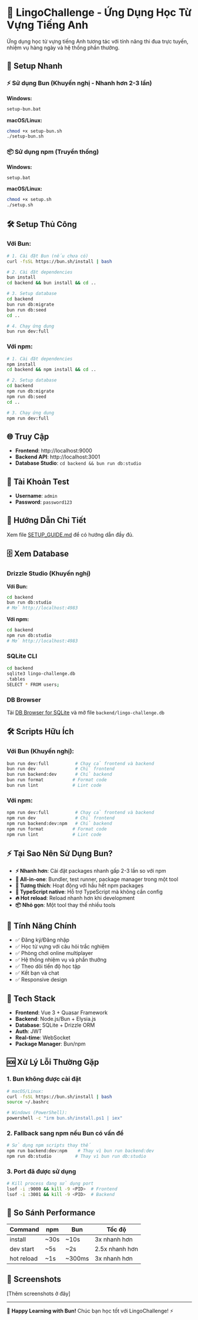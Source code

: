 # 🎯 LingoChallenge - Ứng Dụng Học Từ Vựng Tiếng Anh

Ứng dụng học từ vựng tiếng Anh tương tác với tính năng thi đua trực tuyến, nhiệm vụ hàng ngày và hệ thống phần thưởng.

## 🚀 Setup Nhanh

### ⚡ Sử dụng Bun (Khuyến nghị - Nhanh hơn 2-3 lần)

**Windows:**

```bash
setup-bun.bat
```

**macOS/Linux:**

```bash
chmod +x setup-bun.sh
./setup-bun.sh
```

### 📦 Sử dụng npm (Truyền thống)

**Windows:**

```bash
setup.bat
```

**macOS/Linux:**

```bash
chmod +x setup.sh
./setup.sh
```

## 🛠️ Setup Thủ Công

### Với Bun:

```bash
# 1. Cài đặt Bun (nếu chưa có)
curl -fsSL https://bun.sh/install | bash

# 2. Cài đặt dependencies
bun install
cd backend && bun install && cd ..

# 3. Setup database
cd backend
bun run db:migrate
bun run db:seed
cd ..

# 4. Chạy ứng dụng
bun run dev:full
```

### Với npm:

```bash
# 1. Cài đặt dependencies
npm install
cd backend && npm install && cd ..

# 2. Setup database
cd backend
npm run db:migrate
npm run db:seed
cd ..

# 3. Chạy ứng dụng
npm run dev:full
```

## 🌐 Truy Cập

- **Frontend**: http://localhost:9000
- **Backend API**: http://localhost:3001
- **Database Studio**: `cd backend && bun run db:studio`

## 👤 Tài Khoản Test

- **Username**: `admin`
- **Password**: `password123`

## 📖 Hướng Dẫn Chi Tiết

Xem file [SETUP_GUIDE.md](./SETUP_GUIDE.md) để có hướng dẫn đầy đủ.

## 🗄️ Xem Database

### Drizzle Studio (Khuyến nghị)

**Với Bun:**

```bash
cd backend
bun run db:studio
# Mở http://localhost:4983
```

**Với npm:**

```bash
cd backend
npm run db:studio
# Mở http://localhost:4983
```

### SQLite CLI

```bash
cd backend
sqlite3 lingo-challenge.db
.tables
SELECT * FROM users;
```

### DB Browser

Tải [DB Browser for SQLite](https://sqlitebrowser.org/) và mở file `backend/lingo-challenge.db`

## 🛠️ Scripts Hữu Ích

### Với Bun (Khuyến nghị):

```bash
bun run dev:full          # Chạy cả frontend và backend
bun run dev               # Chỉ frontend
bun run backend:dev       # Chỉ backend
bun run format           # Format code
bun run lint             # Lint code
```

### Với npm:

```bash
npm run dev:full          # Chạy cả frontend và backend
npm run dev               # Chỉ frontend
npm run backend:dev:npm   # Chỉ backend
npm run format           # Format code
npm run lint             # Lint code
```

## ⚡ Tại Sao Nên Sử Dụng Bun?

- **⚡ Nhanh hơn**: Cài đặt packages nhanh gấp 2-3 lần so với npm
- **🔧 All-in-one**: Bundler, test runner, package manager trong một tool
- **🔄 Tương thích**: Hoạt động với hầu hết npm packages
- **📘 TypeScript native**: Hỗ trợ TypeScript mà không cần config
- **🔥 Hot reload**: Reload nhanh hơn khi development
- **📦 Nhỏ gọn**: Một tool thay thế nhiều tools

## 🎯 Tính Năng Chính

- ✅ Đăng ký/Đăng nhập
- ✅ Học từ vựng với câu hỏi trắc nghiệm
- ✅ Phòng chơi online multiplayer
- ✅ Hệ thống nhiệm vụ và phần thưởng
- ✅ Theo dõi tiến độ học tập
- ✅ Kết bạn và chat
- ✅ Responsive design

## 🔧 Tech Stack

- **Frontend**: Vue 3 + Quasar Framework
- **Backend**: Node.js/Bun + Elysia.js
- **Database**: SQLite + Drizzle ORM
- **Auth**: JWT
- **Real-time**: WebSocket
- **Package Manager**: Bun/npm

## 🆘 Xử Lý Lỗi Thường Gặp

### 1. Bun không được cài đặt

```bash
# macOS/Linux:
curl -fsSL https://bun.sh/install | bash
source ~/.bashrc

# Windows (PowerShell):
powershell -c "irm bun.sh/install.ps1 | iex"
```

### 2. Fallback sang npm nếu Bun có vấn đề

```bash
# Sử dụng npm scripts thay thế
npm run backend:dev:npm    # Thay vì bun run backend:dev
npm run db:studio         # Thay vì bun run db:studio
```

### 3. Port đã được sử dụng

```bash
# Kill process đang sử dụng port
lsof -i :9000 && kill -9 <PID>  # Frontend
lsof -i :3001 && kill -9 <PID>  # Backend
```

## 🚀 So Sánh Performance

| Command    | npm  | Bun    | Tốc độ         |
| ---------- | ---- | ------ | -------------- |
| install    | ~30s | ~10s   | 3x nhanh hơn   |
| dev start  | ~5s  | ~2s    | 2.5x nhanh hơn |
| hot reload | ~1s  | ~300ms | 3x nhanh hơn   |

## 📱 Screenshots

[Thêm screenshots ở đây]

---

🎉 **Happy Learning with Bun!** Chúc bạn học tốt với LingoChallenge! ⚡
